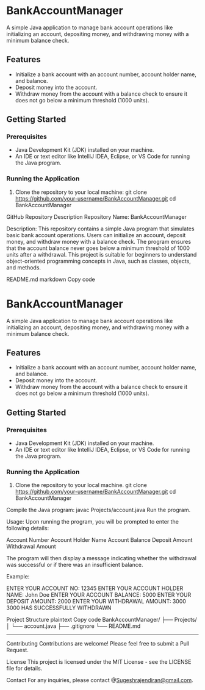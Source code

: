 # BankAccountManager

A simple Java application to manage bank account operations like initializing an account, depositing money, and withdrawing money with a minimum balance check.

## Features

- Initialize a bank account with an account number, account holder name, and balance.
- Deposit money into the account.
- Withdraw money from the account with a balance check to ensure it does not go below a minimum threshold (1000 units).

## Getting Started

### Prerequisites

- Java Development Kit (JDK) installed on your machine.
- An IDE or text editor like IntelliJ IDEA, Eclipse, or VS Code for running the Java program.

### Running the Application

1. Clone the repository to your local machine:
   git clone https://github.com/your-username/BankAccountManager.git
   cd BankAccountManager

GitHub Repository Description
Repository Name: BankAccountManager

Description:
This repository contains a simple Java program that simulates basic bank account operations. Users can initialize an account, deposit money, and withdraw money with a balance check. The program ensures that the account balance never goes below a minimum threshold of 1000 units after a withdrawal. This project is suitable for beginners to understand object-oriented programming concepts in Java, such as classes, objects, and methods.

README.md
markdown
Copy code
# BankAccountManager

A simple Java application to manage bank account operations like initializing an account, depositing money, and withdrawing money with a minimum balance check.

## Features

- Initialize a bank account with an account number, account holder name, and balance.
- Deposit money into the account.
- Withdraw money from the account with a balance check to ensure it does not go below a minimum threshold (1000 units).

## Getting Started

### Prerequisites

- Java Development Kit (JDK) installed on your machine.
- An IDE or text editor like IntelliJ IDEA, Eclipse, or VS Code for running the Java program.

### Running the Application

1. Clone the repository to your local machine.
   git clone https://github.com/your-username/BankAccountManager.git
   cd BankAccountManager
   
Compile the Java program:
javac Projects/account.java
Run the program.

Usage:
Upon running the program, you will be prompted to enter the following details:

Account Number
Account Holder Name
Account Balance
Deposit Amount
Withdrawal Amount

The program will then display a message indicating whether the withdrawal was successful or if there was an insufficient balance.

Example:

ENTER YOUR ACCOUNT NO: 12345
ENTER YOUR ACCOUNT HOLDER NAME: John Doe
ENTER YOUR ACCOUNT BALANCE: 5000
ENTER YOUR DEPOSIT AMOUNT: 2000
ENTER YOUR WITHDRAWAL AMOUNT: 3000
3000 HAS SUCCESSFULLY WITHDRAWN


Project Structure
plaintext
Copy code
BankAccountManager/
├── Projects/
│   └── account.java
├── .gitignore
└── README.md

******************************************************************************************************************************************************************************

Contributing
Contributions are welcome! Please feel free to submit a Pull Request.

License
This project is licensed under the MIT License - see the LICENSE file for details.

Contact
For any inquiries, please contact @Sugeshrajendiran@gmail.com.
